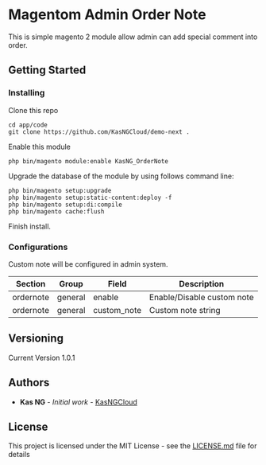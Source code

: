 # Magentom Admin Order Note

This is simple magento 2 module allow admin can add special comment into order.

## Getting Started

### Installing

Clone this repo

```
cd app/code
git clone https://github.com/KasNGCloud/demo-next .
```

Enable this module

```
php bin/magento module:enable KasNG_OrderNote
```

Upgrade the database of the module by using follows command line:

```
php bin/magento setup:upgrade
php bin/magento setup:static-content:deploy -f
php bin/magento setup:di:compile
php bin/magento cache:flush
```

Finish install.

### Configurations

Custom note will be configured in admin system.

| Section | Group | Field | Description | 
| ------ | ----- | ----- | ----------- |
| ordernote | general | enable | Enable/Disable custom note |
| ordernote | general| custom_note | Custom note string |



## Versioning

Current Version 1.0.1

## Authors

* **Kas NG** - *Initial work* - [KasNGCloud](https://github.com/KasNGCloud)

## License

This project is licensed under the MIT License - see the [LICENSE.md](LICENSE.md) file for details
